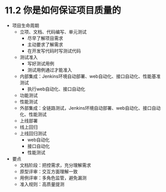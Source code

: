 # 11.2 你是如何保证项目质量的

- 项目生命周期
	- 立项、文档、代码编写、单元测试
		- 尽早了解项目需求
		- 主动要求了解需求
		- 在开发写代码时写测试代码
	- 测试准入
		- 写好测试用例
		- 测试用例通过才能准入
	- 内部集成：Jenkins环境自动部署、web自动化、接口自动化、性能基准测试
		- 执行web自动化、接口自动化
	- 功能测试
	- 性能测试
	- 外部集成：全链路测试，Jenkins环境自动部署、web自动化、接口自动化、性能测试
	- 上线部署
	- 线上回归
	- 上线回归测试
		- web自动化
		- 接口自动化
		- 性能测试   
- 要点
	- 文档阶段：把控需求，充分理解需求
	- 原型评审：交互方面理解一致
	- 用例评审：多角色监管，避免漏测 
	- 准入规则：高质量提测